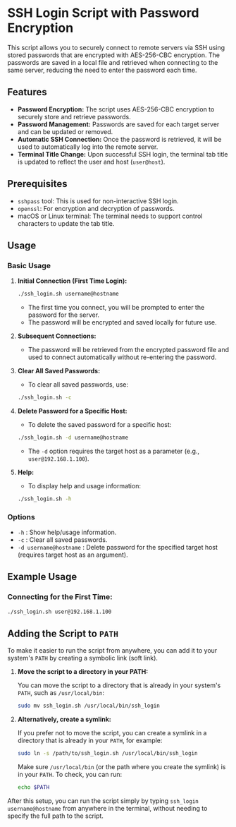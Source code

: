 # SSH Login Script with Password Encryption

This script allows you to securely connect to remote servers via SSH using stored passwords that are encrypted with AES-256-CBC encryption. The passwords are saved in a local file and retrieved when connecting to the same server, reducing the need to enter the password each time.

## Features
- **Password Encryption:** The script uses AES-256-CBC encryption to securely store and retrieve passwords.
- **Password Management:** Passwords are saved for each target server and can be updated or removed.
- **Automatic SSH Connection:** Once the password is retrieved, it will be used to automatically log into the remote server.
- **Terminal Title Change:** Upon successful SSH login, the terminal tab title is updated to reflect the user and host (`user@host`).

## Prerequisites
- `sshpass` tool: This is used for non-interactive SSH login.
- `openssl`: For encryption and decryption of passwords.
- macOS or Linux terminal: The terminal needs to support control characters to update the tab title.

## Usage

### Basic Usage

1. **Initial Connection (First Time Login):**
    
    ```bash
    ./ssh_login.sh username@hostname
    ```

    - The first time you connect, you will be prompted to enter the password for the server.
    - The password will be encrypted and saved locally for future use.

2. **Subsequent Connections:**
    - The password will be retrieved from the encrypted password file and used to connect automatically without re-entering the password.

3. **Clear All Saved Passwords:**
    - To clear all saved passwords, use:
    
    ```bash
    ./ssh_login.sh -c
    ```

4. **Delete Password for a Specific Host:**
    - To delete the saved password for a specific host:
    
    ```bash
    ./ssh_login.sh -d username@hostname
    ```

    - The `-d` option requires the target host as a parameter (e.g., `user@192.168.1.100`).

5. **Help:**
    - To display help and usage information:
    
    ```bash
    ./ssh_login.sh -h
    ```

### Options
- `-h` : Show help/usage information.
- `-c` : Clear all saved passwords.
- `-d username@hostname` : Delete password for the specified target host (requires target host as an argument).

## Example Usage

### Connecting for the First Time:
```bash
./ssh_login.sh user@192.168.1.100  
```

## Adding the Script to `PATH`

To make it easier to run the script from anywhere, you can add it to your system's `PATH` by creating a symbolic link (soft link).

1. **Move the script to a directory in your PATH:**

    You can move the script to a directory that is already in your system's `PATH`, such as `/usr/local/bin`:

    ```bash
    sudo mv ssh_login.sh /usr/local/bin/ssh_login
    ```

2. **Alternatively, create a symlink:**

    If you prefer not to move the script, you can create a symlink in a directory that is already in your `PATH`, for example:

    ```bash
    sudo ln -s /path/to/ssh_login.sh /usr/local/bin/ssh_login
    ```

    Make sure `/usr/local/bin` (or the path where you create the symlink) is in your `PATH`. To check, you can run:

    ```bash
    echo $PATH
    ```

After this setup, you can run the script simply by typing `ssh_login username@hostname` from anywhere in the terminal, without needing to specify the full path to the script.
